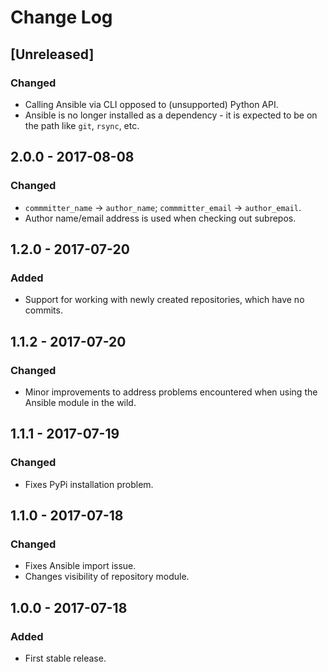 # Change Log
## [Unreleased]
### Changed
- Calling Ansible via CLI opposed to (unsupported) Python API.
- Ansible is no longer installed as a dependency - it is expected to be on the path like `git`, `rsync`, etc.


## 2.0.0 - 2017-08-08
### Changed
- `commmitter_name` -> `author_name`; `commmitter_email` -> `author_email`.
- Author name/email address is used when checking out subrepos.


## 1.2.0 - 2017-07-20
### Added
- Support for working with newly created repositories, which have no commits.  


## 1.1.2 - 2017-07-20
### Changed
- Minor improvements to address problems encountered when using the Ansible module in the wild.


## 1.1.1 - 2017-07-19
### Changed
- Fixes PyPi installation problem.


## 1.1.0 - 2017-07-18
### Changed
- Fixes Ansible import issue.
- Changes visibility of repository module.


## 1.0.0 - 2017-07-18
### Added
- First stable release.
